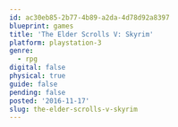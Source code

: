 ```yaml
---
id: ac30eb85-2b77-4b89-a2da-4d78d92a8397
blueprint: games
title: 'The Elder Scrolls V: Skyrim'
platform: playstation-3
genre:
  - rpg
digital: false
physical: true
guide: false
pending: false
posted: '2016-11-17'
slug: the-elder-scrolls-v-skyrim
---
```

